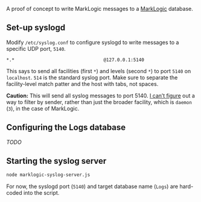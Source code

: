 A proof of concept to write MarkLogic messages to a [MarkLogic](http://developer.marklogic.com/) database. 

## Set-up syslogd

Modify `/etc/syslog.conf` to configure syslogd to write messages to a specific UDP port, `5140`.

```
*.*									@127.0.0.1:5140
```

This says to send all facilities (first `*`) and levels (second `*`) to port `5140` on `localhost`. `514` is the standard syslog port. Make sure to separate the facility-level match patter and the host with tabs, not spaces.

**Caution:** This will send all syslog messages to port 5140. [I can’t figure](https://superuser.com/questions/844050/syslogd-filter-by-sender) out a way to filter by sender, rather than just the broader facility, which is `daemon` (`3`), in the case of MarkLogic.

## Configuring the Logs database

*TODO*

## Starting the syslog server

```sh
node marklogic-syslog-server.js 
```

For now, the syslogd port (`5140`) and target database name (`Logs`) are hard-coded into the script.